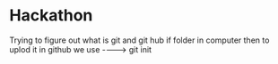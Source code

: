 # Hackathon

Trying to figure out what is git and git hub
if folder in computer then to uplod it in github we use   ---->  git init